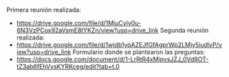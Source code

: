 Primera reunión realizada:
- https://drive.google.com/file/d/1MjuCyly0u-6N3VzPCox92aVsmE8tYKZn/view?usp=drive_link
Segunda reunión realizada:
- https://drive.google.com/file/d/1wjdb1yqAZEJfGfAgprWp2LMjy5iudlvP/view?usp=drive_link
Formulario donde se plantearon las preguntas:
- https://docs.google.com/document/d/1-LrRtR4xMipvsJZJ_0Vd8OT-tZ3ab6fEhVvsKYRKceg/edit?tab=t.0
